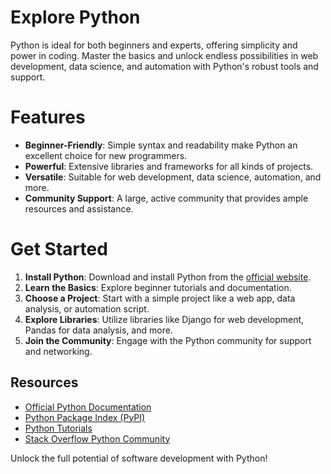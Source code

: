 # Explore Python

Python is ideal for both beginners and experts, offering simplicity and power in coding. Master the basics and unlock endless possibilities in web development, data science, and automation with Python's robust tools and support.

# Features

- **Beginner-Friendly**: Simple syntax and readability make Python an excellent choice for new programmers.
- **Powerful**: Extensive libraries and frameworks for all kinds of projects.
- **Versatile**: Suitable for web development, data science, automation, and more.
- **Community Support**: A large, active community that provides ample resources and assistance.

# Get Started

1. **Install Python**: Download and install Python from the [official website](https://www.python.org/).
2. **Learn the Basics**: Explore beginner tutorials and documentation.
3. **Choose a Project**: Start with a simple project like a web app, data analysis, or automation script.
4. **Explore Libraries**: Utilize libraries like Django for web development, Pandas for data analysis, and more.
5. **Join the Community**: Engage with the Python community for support and networking.

## Resources

- [Official Python Documentation](https://docs.python.org/3/)
- [Python Package Index (PyPI)](https://pypi.org/)
- [Python Tutorials](https://www.python.org/about/gettingstarted/)
- [Stack Overflow Python Community](https://stackoverflow.com/questions/tagged/python)

Unlock the full potential of software development with Python!
